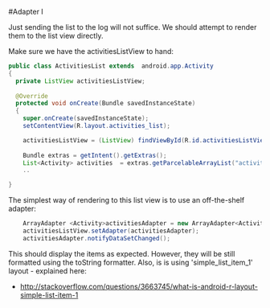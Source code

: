 #Adapter I

Just sending the list to the log will not suffice. We should attempt to render them to the list view directly.

Make sure we have the activitiesListView to hand:

~~~java
public class ActivitiesList extends  android.app.Activity
{
  private ListView activitiesListView;
  
  @Override
  protected void onCreate(Bundle savedInstanceState)
  {
    super.onCreate(savedInstanceState);
    setContentView(R.layout.activities_list);

    activitiesListView = (ListView) findViewById(R.id.activitiesListView);
    
    Bundle extras = getIntent().getExtras();  
    List<Activity> activities  = extras.getParcelableArrayList("activities");
    ..

}
~~~
The simplest way of rendering to this list view is to use an off-the-shelf adapter:

~~~java
    ArrayAdapter <Activity>activitiesAdapter = new ArrayAdapter<Activity>(this, android.R.layout.simple_list_item_1, activities);
    activitiesListView.setAdapter(activitiesAdapter);
    activitiesAdapter.notifyDataSetChanged();
~~~

This should display the items as expected. However, they will be still formatted using the toString formatter. Also, is is using 'simple_list_item_1' layout - explained here:

- <http://stackoverflow.com/questions/3663745/what-is-android-r-layout-simple-list-item-1>


